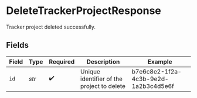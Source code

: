 # DeleteTrackerProjectResponse

Tracker project deleted successfully.


## Fields

| Field                                      | Type                                       | Required                                   | Description                                | Example                                    |
| ------------------------------------------ | ------------------------------------------ | ------------------------------------------ | ------------------------------------------ | ------------------------------------------ |
| `id`                                       | *str*                                      | :heavy_check_mark:                         | Unique identifier of the project to delete | b7e6c8e2-1f2a-4c3b-9e2d-1a2b3c4d5e6f       |